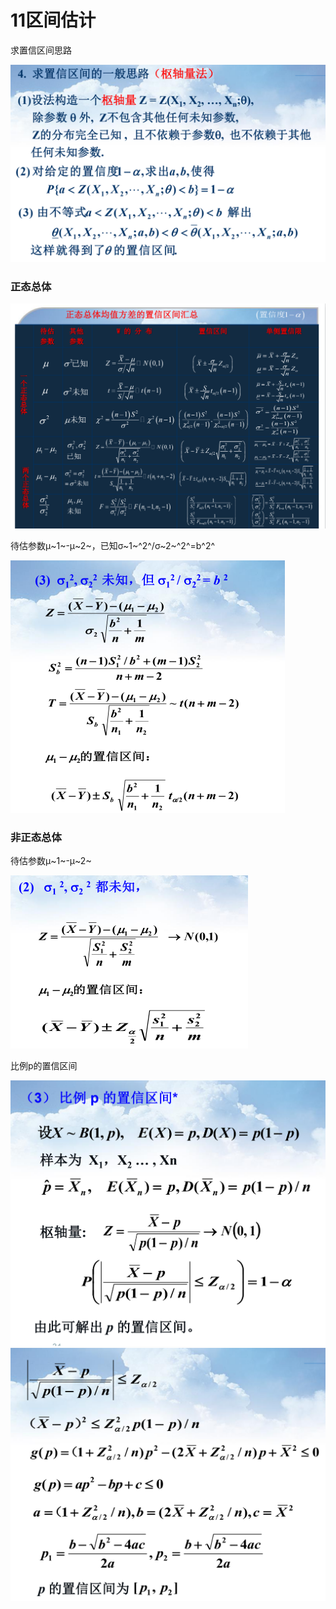 # 11区间估计

求置信区间思路

<img src="10 区间估计.assets/image-20200615182127116.png" alt="image-20200615182127116" style="zoom:50%;" />



### 正态总体

<img src="10 区间估计.assets/image-20200615182303342.png" alt="image-20200615182303342" style="zoom:50%;" />



待估参数μ~1~-μ~2~，已知σ~1~^2^/σ~2~^2^=b^2^

<img src="10 区间估计.assets/image-20200615182746503.png" alt="image-20200615182746503" style="zoom:50%;" />

### 非正态总体

待估参数μ~1~-μ~2~

<img src="10 区间估计.assets/image-20200615183022137.png" alt="image-20200615183022137" style="zoom:50%;" />

比例p的置信区间

<img src="10 区间估计.assets/image-20200615183300343.png" alt="image-20200615183300343" style="zoom:50%;" />



<img src="10 区间估计.assets/image-20200615183311040.png" alt="image-20200615183311040" style="zoom:50%;" />

